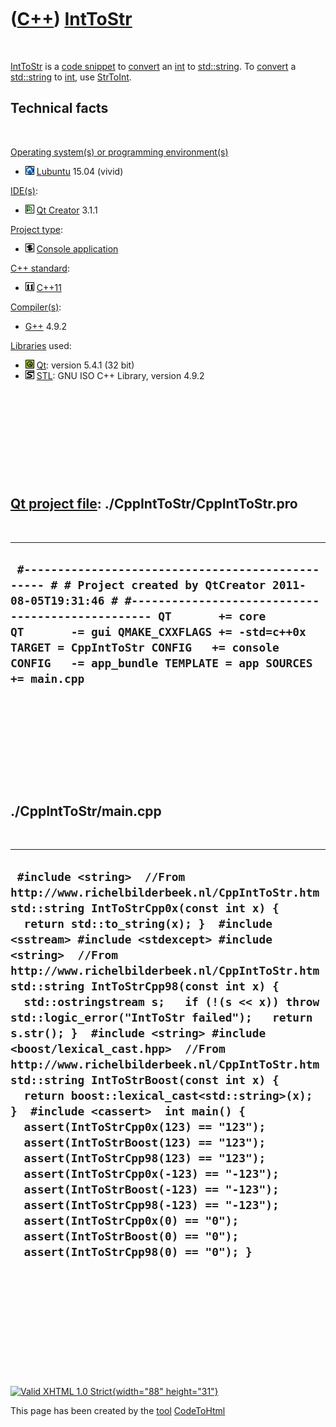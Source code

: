 



 

 

 

 

 

([C++](Cpp.htm)) [IntToStr](CppIntToStr.htm)
============================================

 

[IntToStr](CppIntToStr.htm) is a [code snippet](CppCodeSnippets.htm) to
[convert](CppConvert.htm) an [int](CppInt.htm) to
[std::string](CppStdString.htm). To [convert](CppConvert.htm) a
[std::string](CppStdString.htm) to [int](CppInt.htm), use
[StrToInt](CppStrToInt.htm).

Technical facts
---------------

 

[Operating system(s) or programming environment(s)](CppOs.htm)

-   ![Lubuntu](PicLubuntu.png) [Lubuntu](CppLubuntu.htm) 15.04 (vivid)

[IDE(s)](CppIde.htm):

-   ![Qt Creator](PicQtCreator.png) [Qt Creator](CppQtCreator.htm) 3.1.1

[Project type](CppQtProjectType.htm):

-   ![console](PicConsole.png) [Console
    application](CppConsoleApplication.htm)

[C++ standard](CppStandard.htm):

-   ![C++11](PicCpp11.png) [C++11](Cpp11.htm)

[Compiler(s)](CppCompiler.htm):

-   [G++](CppGpp.htm) 4.9.2

[Libraries](CppLibrary.htm) used:

-   ![Qt](PicQt.png) [Qt](CppQt.htm): version 5.4.1 (32 bit)
-   ![STL](PicStl.png) [STL](CppStl.htm): GNU ISO C++ Library, version
    4.9.2

 

 

 

 

 

[Qt project file](CppQtProjectFile.htm): ./CppIntToStr/CppIntToStr.pro
----------------------------------------------------------------------

 

  ----------------------------------------------------------------------------------------------------------------------------------------------------------------------------------------------------------------------------------------------------------------------------------------------------------------------------------
  ` #------------------------------------------------- # # Project created by QtCreator 2011-08-05T19:31:46 # #------------------------------------------------- QT       += core QT       -= gui QMAKE_CXXFLAGS += -std=c++0x TARGET = CppIntToStr CONFIG   += console CONFIG   -= app_bundle TEMPLATE = app SOURCES += main.cpp`
  ----------------------------------------------------------------------------------------------------------------------------------------------------------------------------------------------------------------------------------------------------------------------------------------------------------------------------------

 

 

 

 

 

./CppIntToStr/main.cpp
----------------------

 

  ---------------------------------------------------------------------------------------------------------------------------------------------------------------------------------------------------------------------------------------------------------------------------------------------------------------------------------------------------------------------------------------------------------------------------------------------------------------------------------------------------------------------------------------------------------------------------------------------------------------------------------------------------------------------------------------------------------------------------------------------------------------------------------------------------------------------------------------------------------------------------------------------------------------------------------------------------------------------------------------------------------------------------
  ` #include <string>  //From http://www.richelbilderbeek.nl/CppIntToStr.htm std::string IntToStrCpp0x(const int x) {   return std::to_string(x); }  #include <sstream> #include <stdexcept> #include <string>  //From http://www.richelbilderbeek.nl/CppIntToStr.htm std::string IntToStrCpp98(const int x) {   std::ostringstream s;   if (!(s << x)) throw std::logic_error("IntToStr failed");   return s.str(); }  #include <string> #include <boost/lexical_cast.hpp>  //From http://www.richelbilderbeek.nl/CppIntToStr.htm std::string IntToStrBoost(const int x) {   return boost::lexical_cast<std::string>(x); }  #include <cassert>  int main() {   assert(IntToStrCpp0x(123) == "123");   assert(IntToStrBoost(123) == "123");   assert(IntToStrCpp98(123) == "123");    assert(IntToStrCpp0x(-123) == "-123");   assert(IntToStrBoost(-123) == "-123");   assert(IntToStrCpp98(-123) == "-123");    assert(IntToStrCpp0x(0) == "0");   assert(IntToStrBoost(0) == "0");   assert(IntToStrCpp98(0) == "0"); }`
  ---------------------------------------------------------------------------------------------------------------------------------------------------------------------------------------------------------------------------------------------------------------------------------------------------------------------------------------------------------------------------------------------------------------------------------------------------------------------------------------------------------------------------------------------------------------------------------------------------------------------------------------------------------------------------------------------------------------------------------------------------------------------------------------------------------------------------------------------------------------------------------------------------------------------------------------------------------------------------------------------------------------------------

 

 

 

 

 





 

[![Valid XHTML 1.0 Strict](valid-xhtml10.png){width="88"
height="31"}](http://validator.w3.org/check?uri=referer)

This page has been created by the [tool](Tools.htm)
[CodeToHtml](ToolCodeToHtml.htm)
